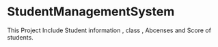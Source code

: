 # StudentManagementSystem
This Project Include Student information , class , Abcenses and Score of students.
